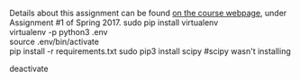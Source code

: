 Details about this assignment can be found [on the course webpage](http://cs231n.github.io/), under Assignment #1 of Spring 2017.
sudo pip install virtualenv      
virtualenv -p python3 .env       
source .env/bin/activate         
pip install -r requirements.txt 
sudo pip3 install scipy #scipy wasn't installing

deactivate    
